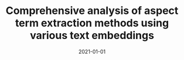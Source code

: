 ---
# Documentation: https://wowchemy.com/docs/managing-content/

title: Comprehensive analysis of aspect term extraction methods using various text
  embeddings
subtitle: ''
summary: ''
authors:
- Łukasz M. Augustyniak
- kajdanowicz
- kazienko
tags: []
categories: []
date: '2021-01-01'
lastmod: 2022-10-07T05:15:36Z
featured: false
draft: false

# Featured image
# To use, add an image named `featured.jpg/png` to your page's folder.
# Focal points: Smart, Center, TopLeft, Top, TopRight, Left, Right, BottomLeft, Bottom, BottomRight.
image:
  caption: ''
  focal_point: ''
  preview_only: false

# Projects (optional).
#   Associate this post with one or more of your projects.
#   Simply enter your project's folder or file name without extension.
#   E.g. `projects = ["internal-project"]` references `content/project/deep-learning/index.md`.
#   Otherwise, set `projects = []`.
projects: []
publishDate: '2022-10-07T05:15:35.087700Z'
publication_types:
- '2'
abstract: ''
publication: '*Computer Speech and Language*'
doi: 10.1016/j.csl.2021.101217
---